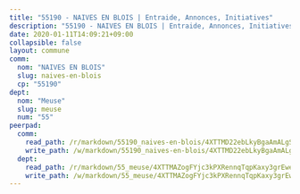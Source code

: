 ```yaml
---
title: "55190 - NAIVES EN BLOIS | Entraide, Annonces, Initiatives"
description: "55190 - NAIVES EN BLOIS | Entraide, Annonces, Initiatives"
date: 2020-01-11T14:09:21+09:00
collapsible: false
layout: commune
comm:
  nom: "NAIVES EN BLOIS"
  slug: naives-en-blois
  cp: "55190"
dept:
  nom: "Meuse"
  slug: meuse
  num: "55"
peerpad:
  comm:
    read_path: /r/markdown/55190_naives-en-blois/4XTTMD22ebLkyBgaAmALgSmNQKB6k7GB6fsLJPSNZgVswDTtc
    write_path: /w/markdown/55190_naives-en-blois/4XTTMD22ebLkyBgaAmALgSmNQKB6k7GB6fsLJPSNZgVswDTtc-K3TgUBpmLPSeYh4zSBHRzZMezJiwHyZse1PKtAs54pB3XY243PwCf6B9dAorXjeC9jK8rZVqvZLMcZKcHVZ9snjZyzy7pBNGMDLSS7XqvDQRdeFaHvHrGc2ZhRgHCEnxnQSWcnyn
  dept:
    read_path: /r/markdown/55_meuse/4XTTMAZogFYjc3kPXRennqTqpKaxy3grEwemFqg29rwkrPVit
    write_path: /w/markdown/55_meuse/4XTTMAZogFYjc3kPXRennqTqpKaxy3grEwemFqg29rwkrPVit-K3TgUKFK4U3KduRmUzLc9vHoSRQG77sF2Wbs3cyWXobZcgb6TfASJcGDPror5ZZanBF6Mpjeq1Ushd16Pu9ha9F7F38qzhQqES3b79Xt7LuU1tzmWNED66pWnroExmsHxWtFur2G
---
```


